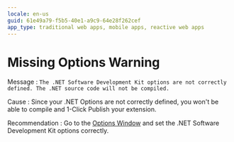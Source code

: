 ```yaml
---
locale: en-us
guid: 61e49a79-f5b5-40e1-a9c9-64e28f262cef
app_type: traditional web apps, mobile apps, reactive web apps
---
```


# Missing Options Warning

Message
:   `The .NET Software Development Kit options are not correctly defined. The .NET source code will not be compiled.`

Cause
:   Since your .NET Options are not correctly defined, you won't be able to compile and 1-Click Publish your extension.

Recommendation
:   Go to the [Options Window](<../../integration-studio/menu/edit/options.md>) and set the .NET Software Development Kit options correctly.